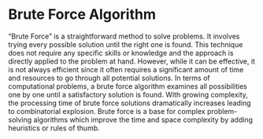 # Brute Force Algorithm

“Brute Force” is a straightforward method to solve problems. It involves trying every possible solution until the right one is found. This technique does not require any specific skills or knowledge and the approach is directly applied to the problem at hand. However, while it can be effective, it is not always efficient since it often requires a significant amount of time and resources to go through all potential solutions. In terms of computational problems, a brute force algorithm examines all possibilities one by one until a satisfactory solution is found. With growing complexity, the processing time of brute force solutions dramatically increases leading to combinatorial explosion. Brute force is a base for complex problem-solving algorithms which improve the time and space complexity by adding heuristics or rules of thumb.